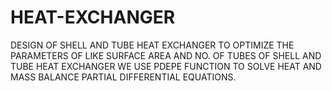 # HEAT-EXCHANGER
DESIGN OF SHELL AND TUBE HEAT EXCHANGER
TO OPTIMIZE THE PARAMETERS OF LIKE SURFACE AREA AND NO. OF TUBES OF SHELL AND TUBE HEAT EXCHANGER WE USE PDEPE FUNCTION
TO SOLVE HEAT AND MASS BALANCE PARTIAL DIFFERENTIAL EQUATIONS. 

